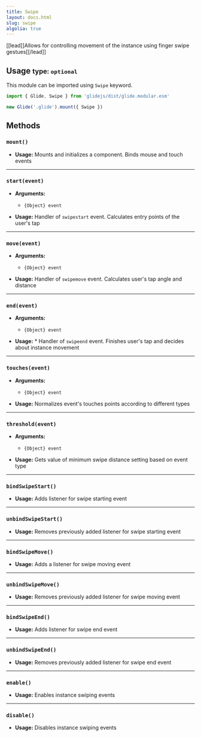```yaml
---
title: Swipe
layout: docs.html
slug: swipe
algolia: true
---
```


[[lead]]Allows for controlling movement of the instance using finger swipe gestues[[/lead]]

## Usage <small>type: `optional`</small>

This module can be imported using `Swipe` keyword.

```js
import { Glide, Swipe } from 'glidejs/dist/glide.modular.esm'

new Glide('.glide').mount({ Swipe })
```

## Methods

### `mount()`

- **Usage:** Mounts and initializes a component. Binds mouse and touch events

---

### `start(event)`

- **Arguments:**
  - `{Object} event`

- **Usage:** Handler of `swipestart` event. Calculates entry points of the user's tap

---

### `move(event)`

- **Arguments:**
  - `{Object} event`

- **Usage:** Handler of `swipemove` event. Calculates user's tap angle and distance

---

### `end(event)`

- **Arguments:**
  - `{Object} event`

- **Usage:** * Handler of `swipeend` event. Finishes user's tap and decides about instance movement

---

### `touches(event)`

- **Arguments:**
  - `{Object} event`

- **Usage:** Normalizes event's touches points according to different types

---

### `threshold(event)`

- **Arguments:**
  - `{Object} event`

- **Usage:** Gets value of minimum swipe distance setting based on event type

---

### `bindSwipeStart()`

- **Usage:** Adds listener for swipe starting event

---

### `unbindSwipeStart()`

- **Usage:** Removes previously added listener for swipe starting event

---

### `bindSwipeMove()`

- **Usage:** Adds a listener for swipe moving event

---

### `unbindSwipeMove()`

- **Usage:** Removes previously added listener for swipe moving event

---

### `bindSwipeEnd()`

- **Usage:** Adds listener for swipe end event

---

### `unbindSwipeEnd()`

- **Usage:** Removes previously added listener for swipe end event

---

### `enable()`

- **Usage:** Enables instance swiping events

---

### `disable()`

- **Usage:** Disables instance swiping events